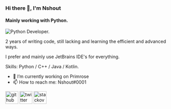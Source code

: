 ### Hi there 👋, I'm Nshout
#### Mainly working with Python.
![Python Developer.](https://cdn.discordapp.com/attachments/1016774617232330782/1021202178116947988/Banner_2.png?size=4096)

2 years of writing code, still lacking and learning the efficient and advanced ways.

I prefer and mainly use JetBrains IDE's for everything.

Skills: Python / C++ / Java / Kotlin.

- 🔭 I’m currently working on Primrose
- 📫 How to reach me: Nshout#0001 


[<img src='https://cdn.jsdelivr.net/npm/simple-icons@3.0.1/icons/github.svg' alt='github' height='40'>](https://github.com/Nshout)  [<img src='https://cdn.jsdelivr.net/npm/simple-icons@3.0.1/icons/twitter.svg' alt='twitter' height='40'>](https://twitter.com/nshout99)  [<img src='https://cdn.jsdelivr.net/npm/simple-icons@3.0.1/icons/stackoverflow.svg' alt='stackoverflow' height='40'>](https://stackoverflow.com/users/17323149)  

